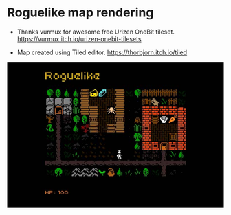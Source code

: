 # Roguelike map rendering

- Thanks vurmux for  awesome free Urizen OneBit tileset.
  https://vurmux.itch.io/urizen-onebit-tilesets

- Map created using Tiled editor. https://thorbjorn.itch.io/tiled

![](preview.jpg)